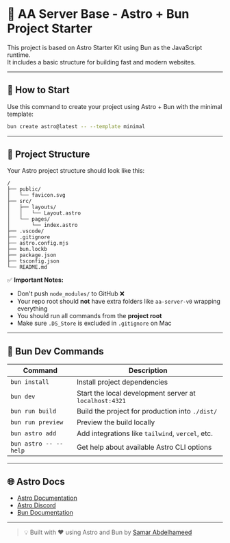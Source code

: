 # 🌟 AA Server Base - Astro + Bun Project Starter

This project is based on Astro Starter Kit using Bun as the JavaScript runtime.  
It includes a basic structure for building fast and modern websites.

---

## 🚀 How to Start

Use this command to create your project using Astro + Bun with the minimal template:

```bash
bun create astro@latest -- --template minimal
```

---

## 📁 Project Structure

Your Astro project structure should look like this:

```text
/
├── public/
│   └── favicon.svg
├── src/
│   ├── layouts/
│   │   └── Layout.astro
│   └── pages/
│       └── index.astro
├── .vscode/
├── .gitignore
├── astro.config.mjs
├── bun.lockb
├── package.json
├── tsconfig.json
└── README.md
```

✅ **Important Notes:**

- Don't push `node_modules/` to GitHub ❌
- Your repo root should **not** have extra folders like `aa-server-v0` wrapping everything
- You should run all commands from the **project root**
- Make sure `.DS_Store` is excluded in `.gitignore` on Mac

---

## 🧞 Bun Dev Commands

| Command               | Description                                            |
| --------------------- | ------------------------------------------------------ |
| `bun install`         | Install project dependencies                           |
| `bun dev`             | Start the local development server at `localhost:4321` |
| `bun run build`       | Build the project for production into `./dist/`        |
| `bun run preview`     | Preview the build locally                              |
| `bun astro add`       | Add integrations like `tailwind`, `vercel`, etc.       |
| `bun astro -- --help` | Get help about available Astro CLI options             |

---

## 🌐 Astro Docs

- [Astro Documentation](https://docs.astro.build)
- [Astro Discord](https://astro.build/chat)
- [Bun Documentation](https://bun.sh/docs)

---

> 💡 Built with ❤️ using Astro and Bun by [Samar Abdelhameed](https://github.com/samarabdelhameed)

```

```
